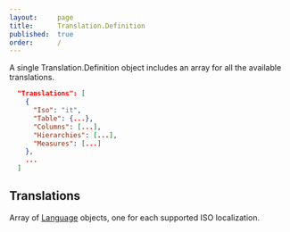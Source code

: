 ```yaml
---
layout:     page
title:      Translation.Definition
published:  true
order:      /
---
```


A single Translation.Definition object includes an array for all the available translations.

```json
  "Translations": [
    {
      "Iso": "it",
      "Table": {...},
      "Columns": [...],
      "Hierarchies": [...],
      "Measures": [...]
    },
    ...
  ]
```

## Translations
Array of [Language](./language.md) objects, one for each supported ISO localization. 
